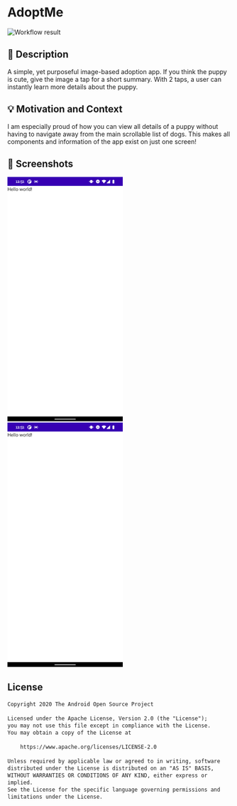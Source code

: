 # AdoptMe

<!--- Replace <OWNER> with your Github Username and <REPOSITORY> with the name of your repository. -->
<!--- You can find both of these in the url bar when you open your repository in github. -->
![Workflow result](https://github.com/sarahkurd/puppy-adoption-android-dev-challenge-compose/workflows/Check/badge.svg)


## :scroll: Description
<!--- Describe your app in one or two sentences -->
A simple, yet purposeful image-based adoption app. If you think the puppy is cute,
give the image a tap for a short summary. With 2 taps, a user can instantly learn
more details about the puppy.


## :bulb: Motivation and Context
<!--- Optionally point readers to interesting parts of your submission. -->
<!--- What are you especially proud of? -->
I am especially proud of how you can view all details of a puppy without
having to navigate away from the main scrollable list of dogs. This makes all
components and information of the app exist on just one screen!

## :camera_flash: Screenshots
<!-- You can add more screenshots here if you like -->
<img src="/results/screenshot_1.png" width="260">&emsp;<img src="/results/screenshot_2.png" width="260">

## License
```
Copyright 2020 The Android Open Source Project

Licensed under the Apache License, Version 2.0 (the "License");
you may not use this file except in compliance with the License.
You may obtain a copy of the License at

    https://www.apache.org/licenses/LICENSE-2.0

Unless required by applicable law or agreed to in writing, software
distributed under the License is distributed on an "AS IS" BASIS,
WITHOUT WARRANTIES OR CONDITIONS OF ANY KIND, either express or implied.
See the License for the specific language governing permissions and
limitations under the License.
```